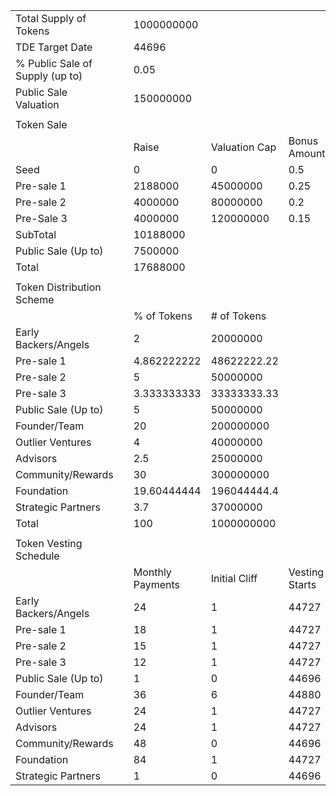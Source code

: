 |  |  |  |  |  |  |  |  |  |
|---|---|---|---|---|---|---|---|---|
| Total Supply of Tokens |  | 1000000000 |  |  |  |  |  |  |
| TDE Target Date |  | 44696 |  |  |  |  |  |  |
| % Public Sale of Supply \(up to\) |  | 0\.05 |  |  |  |  |  |  |
| Public Sale Valuation |  | 150000000 |  |  |  |  |  |  |
|  |  |  |  |  |  |  |  |  |
| Token Sale |  |  |  |  |  |  |  |  |
|  |  | Raise | Valuation Cap | Bonus Amount | Relevant Price | Tokens | Discount | % of Tokens |
| Seed |  | 0 | 0 | 0\.5 | 0 | 0 | 1 | 0 |
| Pre\-sale 1 |  | 2188000 | 45000000 | 0\.25 | 0\.045 | 48622222\.22 | 0\.7 | 0\.04862222222 |
| Pre\-sale 2 |  | 4000000 | 80000000 | 0\.2 | 0\.08 | 50000000 | 0\.4666666667 | 0\.05 |
| Pre\-Sale 3 |  | 4000000 | 120000000 | 0\.15 | 0\.12 | 33333333\.33 | 0\.2 | 0\.03333333333 |
| SubTotal |  | 10188000 |  |  |  | 131955555\.6 |  | 0\.1319555556 |
| Public Sale \(Up to\) |  | 7500000 |  |  | 0\.15 | 50000000 |  | 0\.05 |
| Total |  | 17688000 |  |  |  | 181955555\.6 |  | 0\.1819555556 |
|  |  |  |  |  |  |  |  |  |
| Token Distribution Scheme |  |  |  |  |  |  |  |  |
|  |  | % of Tokens | \# of Tokens |  |  |  |  |  |
| Early Backers/Angels |  | 2 | 20000000 |  |  |  |  |  |
| Pre\-sale 1 |  | 4.862222222 | 48622222\.22 |  |  |  |  |  |
| Pre\-sale 2 |  | 5 | 50000000 |  |  |  |  |  |
| Pre\-sale 3 |  | 3.333333333 | 33333333\.33 |  |  |  |  |  |
| Public Sale \(Up to\) |  | 5 | 50000000 |  |  |  |  |  |
| Founder/Team |  | 20 | 200000000 |  |  |  |  |  |
| Outlier Ventures |  | 4 | 40000000 |  |  |  |  |  |
| Advisors |  | 2.5 | 25000000 |  |  |  |  |  |
| Community/Rewards |  | 30 | 300000000 |  |  |  |  |  |
| Foundation |  |19.60444444 | 196044444\.4 |  |  |  |  |  |
| Strategic Partners |  | 3.7 | 37000000 |  |  |  |  |  |
| Total |  | 100 | 1000000000 |  |  |  |  |  |
|  |  |  |  |  |  |  |  |  |
| Token Vesting Schedule |  |  |  |  |  |  |  |  |
|  |  | Monthly Payments | Initial Cliff | Vesting Starts | Vesting Ends | Monthly |  |  |
| Early Backers/Angels |  | 24 | 1 | 44727 | 45457 | 833333\.3333 |  |  |
| Pre\-sale 1 |  | 18 | 1 | 44727 | 45274 | 2701234\.568 |  |  |
| Pre\-sale 2 |  | 15 | 1 | 44727 | 45183 | 3333333\.333 |  |  |
| Pre\-sale 3 |  | 12 | 1 | 44727 | 45091 | 2777777\.778 |  |  |
| Public Sale \(Up to\) |  | 1 | 0 | 44696 | 44726 | 50000000 |  |  |
| Founder/Team |  | 36 | 6 | 44880 | 45975 | 5555555\.556 |  |  |
| Outlier Ventures |  | 24 | 1 | 44727 | 45457 | 1666666\.667 |  |  |
| Advisors |  | 24 | 1 | 44727 | 45457 | 1041666\.667 |  |  |
| Community/Rewards |  | 48 | 0 | 44696 | 46156 | 6250000 |  |  |
| Foundation |  | 84 | 1 | 44727 | 47283 | 2333862\.434 |  |  |
| Strategic Partners |  | 1 | 0 | 44696 | 44726 | 37000000 |  |  |

